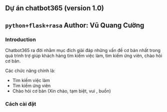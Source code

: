 ## Dự án chatbot365 (version 1.0)
`python+flask+rasa`
Author: Vũ Quang Cường
---------------------------
### Introduction
Chatbot365 ra đời nhằm mục đích giải đáp những vấn đề cơ bản nhất trong quá trình trợ giúp khách hàng tìm kiếm việc làm, tìm kiếm ứng viên, chào hỏi cơ bản.


Các chức năng chính là:
+ Tìm kiếm việc làm
+ Tìm kiếm ứng viên
+ Chào hỏi cơ bản (Xin chào, tạm biệt, vui , buồn)

### Cách cài đặt 



